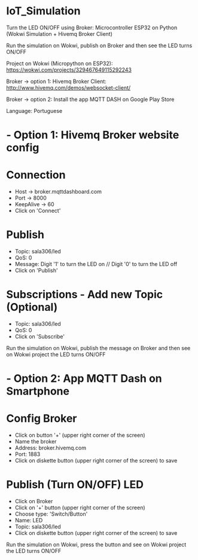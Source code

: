 # IoT_Simulation
Turn the LED ON/OFF using Broker: Microcontroller ESP32 on Python (Wokwi Simulation + Hivemq Broker Client)

Run the simulation on Wokwi, publish on Broker and then see the LED turns ON/OFF

Project on Wokwi (Micropython on ESP32): https://wokwi.com/projects/329467649115292243

Broker -> option 1: Hivemq Broker Client: http://www.hivemq.com/demos/websocket-client/

Broker -> option 2: Install the app MQTT DASH on Google Play Store

Language: Portuguese

# - Option 1: Hivemq Broker website config
# Connection
- Host -> broker.mqttdashboard.com
- Port -> 8000
- KeepAlive -> 60
- Click on 'Connect'

# Publish
- Topic: sala306/led
- QoS: 0
- Message: Digit '1' to turn the LED on // Digit '0' to turn the LED off
- Click on 'Publish'

# Subscriptions - Add new Topic (Optional)
- Topic: sala306/led 
- QoS: 0
- Click on 'Subscribe'

Run the simulation on Wokwi, publish the message on Broker and then see on Wokwi project the LED turns ON/OFF

# - Option 2: App MQTT Dash on Smartphone
# Config Broker
- Click on button '+' (upper right corner of the screen)
- Name the broker
- Address: broker.hivemq.com
- Port: 1883
- Click on diskette button (upper right corner of the screen) to save

# Publish (Turn ON/OFF) LED
-  Click on Broker
-  Click on '+' button (upper right corner of the screen)
-  Choose type: 'Switch/Button'
-  Name: LED
-  Topic: sala306/led
- Click on diskette button (upper right corner of the screen) to save

Run the simulation on Wokwi, press the button and see on Wokwi project the LED turns ON/OFF
